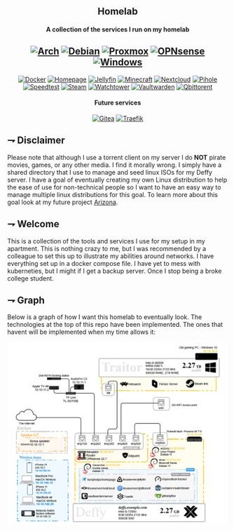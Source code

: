 <div align="center">

## Homelab
#### A collection of the services I run on my homelab

[![Arch](https://img.shields.io/badge/Alpine-0D597F.svg?style=for-the-badge&logoColor=white&logo=alpinelinux)]([https://www.archlinux.org/](https://www.alpinelinux.org/))
[![Debian](https://img.shields.io/badge/Debian-A81D33.svg?style=for-the-badge&logoColor=white&logo=debian)](https://www.debian.org/)
[![Proxmox](https://img.shields.io/badge/Proxmox-E57000.svg?style=for-the-badge&logoColor=white&logo=proxmox)](https://www.proxmox.com/en/)
[![OPNsense](https://img.shields.io/badge/OPNsense-D94F00.svg?style=for-the-badge&logoColor=white&logo=OPNSense)](https://opnsense.org/)
[![Windows](https://img.shields.io/badge/windows-0078D6.svg?style=for-the-badge&logoColor=white&logo=windows)](https://www.microsoft.com/en-us/windows)
-
[![Docker](https://img.shields.io/badge/Docker-2496ED.svg?style=for-the-badge&logoColor=white&logo=docker)](https://www.docker.com/)
[![Homepage](https://img.shields.io/badge/Homepage-3178C6.svg?style=for-the-badge&logoColor=white&logo=homepage)](https://github.com/benphelps/homepage)
[![Jellyfin](https://img.shields.io/badge/Jellyfin-00A4DC.svg?style=for-the-badge&logoColor=white&logo=jellyfin)](https://www.jellyfin.com/)
[![Minecraft](https://img.shields.io/badge/Minecraft-62B47A.svg?style=for-the-badge&logoColor=white&logo=minecraft)](https://www.minecraft.net/en-us/download/server)
[![Nextcloud](https://img.shields.io/badge/Nextcloud-0082C9.svg?style=for-the-badge&logoColor=white&logo=nextcloud)](https://www.nextcloud.com/)
[![Pihole](https://img.shields.io/badge/Pihole-96060C.svg?style=for-the-badge&logoColor=white&logo=pihole)](https://pi-hole.net/)
[![Speedtest](https://img.shields.io/badge/Speedtest_Tracker-141526.svg?style=for-the-badge&logoColor=white&logo=speedtest)](https://github.com/henrywhitaker3/Speedtest-Tracker)
[![Steam](https://img.shields.io/badge/Steam_link-000000.svg?style=for-the-badge&logoColor=white&logo=steam)](https://store.steampowered.com/streaming/)
[![Watchtower](https://img.shields.io/badge/watchtower-175DDC.svg?style=for-the-badge&logoColor=white&logo=watchtower)](https://github.com/containrrr/watchtower)
[![Vaultwarden](https://img.shields.io/badge/Vaultwarden-175DDC.svg?style=for-the-badge&logoColor=white&logo=bitwarden)](https://github.com/dani-garcia/vaultwarden)
[![Qbittorent](https://img.shields.io/badge/Qbittorent-2496ED.svg?style=for-the-badge&logoColor=white&logo=qbittorrent)](https://www.qbittorent.com/)

#### Future services
[![Gitea](https://img.shields.io/badge/Gitea-609926.svg?style=for-the-badge&logoColor=white&logo=gitea)](https://gitea.io/en-us/)
[![Traefik](https://img.shields.io/badge/Traefik-24A1C1.svg?style=for-the-badge&logoColor=white&logo=TraefikProxy)](https://www.traefik.com/)

</div>

## ⇁  Disclaimer
Please note that although I use a torrent client on my server I do **NOT** pirate movies, games, or any other media. I find it morally wrong. I simply have a shared directory that I use to manage and seed linux ISOs for my Deffy server. I have a goal of eventually creating my own Linux distribution to help the ease of use for non-technical people so I want to have an easy way to manage multiple linux distributions for this goal. To learn more about this goal look at my future project [Arizona](https://github.com/21st-centuryman/arizona).

## ⇁  Welcome
This is a collection of the tools and services I use for my setup in my apartment. This is nothing crazy to me, but I was recommended by a colleague to set this up to illustrate my abilities around networks. I have everything set up in a docker compose file. I have yet to mess with kuberneties, but I might if I get a backup server. Once I stop being a broke college student.

## ⇁  Graph
Below is a graph of how I want this homelab to eventually look. The technologies at the top of this repo have been implemented. 
The ones that havent will be implemented when my time allows it:

![Diagram](./docs/Deffy-Diagram.drawio.png)
